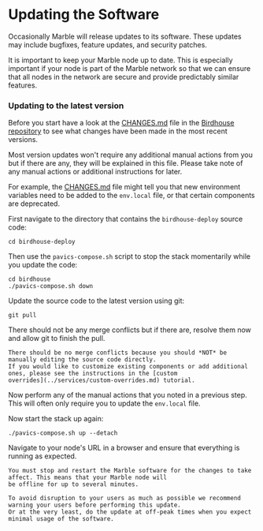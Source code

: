 # Updating the Software

Occasionally Marble will release updates to its software. These updates may include bugfixes, feature updates, and
security patches. 

It is important to keep your Marble node up to date. This is especially important if your node is part of the Marble
network so that we can ensure that all nodes in the network are secure and provide predictably similar features.

### Updating to the latest version

Before you start have a look at the [CHANGES.md](https://github.com/bird-house/birdhouse-deploy/blob/master/CHANGES.md) 
file in the [Birdhouse repository](https://github.com/bird-house/birdhouse-deploy) to see what changes have been made in
the most recent versions.

Most version updates won't require any additional manual actions from you but if there are any, they will be explained
in this file. Please take note of any manual actions or additional instructions for later.

For example, the [CHANGES.md](https://github.com/bird-house/birdhouse-deploy/blob/master/CHANGES.md) file might tell you
that new environment variables need to be added to the `env.local` file, or that certain components are deprecated.

First navigate to the directory that contains the `birdhouse-deploy` source code:

```shell
cd birdhouse-deploy
```

Then use the `pavics-compose.sh` script to stop the stack momentarily while you update the code:

```shell
cd birdhouse
./pavics-compose.sh down
```

Update the source code to the latest version using git:

```shell
git pull
```

There should not be any merge conflicts but if there are, resolve them now and allow git to finish the pull.

```{note}
There should be no merge conflicts because you should *NOT* be manually editing the source code directly.
If you would like to customize existing components or add additional ones, please see the instructions in the [custom
overrides](../services/custom-overrides.md) tutorial.
```

Now perform any of the manual actions that you noted in a previous step. This will often only require you to update the
`env.local` file.

Now start the stack up again:

```shell
./pavics-compose.sh up --detach
```

Navigate to your node's URL in a browser and ensure that everything is running as expected.

```{warning}
You must stop and restart the Marble software for the changes to take affect. This means that your Marble node will 
be offline for up to several minutes. 

To avoid disruption to your users as much as possible we recommend warning your users before performing this update.
Or at the very least, do the update at off-peak times when you expect minimal usage of the software.
```
